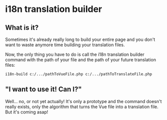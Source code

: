 # i18n translation builder

## What is it?

Sometimes it's already really long to build your entire page and you don't want to waste anymore time building your translation files.

Now, the only thing you have to do is call the i18n translation builder command with the path of your file and the path of your future translation files:

`i18n-build c:/.../pathToVueFile.php c:/.../pathToTranslateFile.php`

## "I want to use it! Can I?"

Well... no, or not yet actually! It's only a prototype and the command doesn't really exists, only the algorithm that turns the Vue file into a translation file. But it's coming asap!